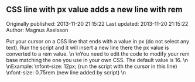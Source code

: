 ## CSS line with px value adds a new line with rem 
Originally published: 2013-11-20 21:15:22 
Last updated: 2013-11-20 21:15:22 
Author: Magnus Axelsson 
 
Put your cursor on a CSS line that ends with a value in px (do not select any text). Run the script and it will insert a new line there the px value is converted to a rem value. \n\nYou need to edit the code to modify your rem base matching the one you use in your own CSS. The default value is 16.\n\nExample: \nfont-size: 12px; (run the script with the cursor in this line)\nfont-size: 0.75rem (new line added by script) \n